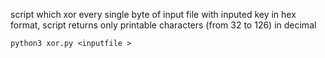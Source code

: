 script which xor every single byte of input file with inputed key in hex format, script returns only printable characters (from 32 to 126) in decimal

<code>python3 xor.py <inputfile <key>></code>
